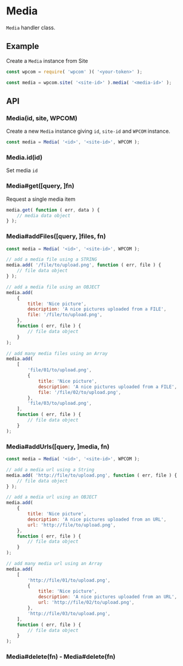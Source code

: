 # Media

`Media` handler class.

## Example

Create a `Media` instance from Site

```js
const wpcom = require( 'wpcom' )( '<your-token>' );

const media = wpcom.site( '<site-id>' ).media( '<media-id>' );
```

## API

### Media(id, site, WPCOM)

Create a new `Media` instance giving `id`, `site-id` and `WPCOM` instance.

```js
const media = Media( '<id>', '<site-id>', WPCOM );
```

### Media.id(id)

Set media `id`

### Media#get([query, ]fn)

Request a single media item

```js
media.get( function ( err, data ) {
	// media data object
} );
```

### Media#addFiles([query, ]files, fn)

```js
const media = Media( '<id>', '<site-id>', WPCOM );

// add a media file using a STRING
media.add( '/file/to/upload.png', function ( err, file ) {
	// file data object
} );

// add a media file using an OBJECT
media.add(
	{
		title: 'Nice picture',
		description: 'A nice pictures uploaded from a FILE',
		file: '/file/to/upload.png',
	},
	function ( err, file ) {
		// file data object
	}
);

// add many media files using an Array
media.add(
	[
		'file/01/to/upload.png',
		{
			title: 'Nice picture',
			description: 'A nice pictures uploaded from a FILE',
			file: '/file/02/to/upload.png',
		},
		'file/03/to/upload.png',
	],
	function ( err, file ) {
		// file data object
	}
);
```

### Media#addUrls([query, ]media, fn)

```js
const media = Media( '<id>', '<site-id>', WPCOM );

// add a media url using a String
media.add( 'http://file/to/upload.png', function ( err, file ) {
	// file data object
} );

// add a media url using an OBJECT
media.add(
	{
		title: 'Nice picture',
		description: 'A nice pictures uploaded from an URL',
		url: 'http://file/to/upload.png',
	},
	function ( err, file ) {
		// file data object
	}
);

// add many media url using an Array
media.add(
	[
		'http://file/01/to/upload.png',
		{
			title: 'Nice picture',
			description: 'A nice pictures uploaded from an URL',
			url: 'http://file/02/to/upload.png',
		},
		'http://file/03/to/upload.png',
	],
	function ( err, file ) {
		// file data object
	}
);
```

### Media#delete(fn) - Media#delete(fn)
